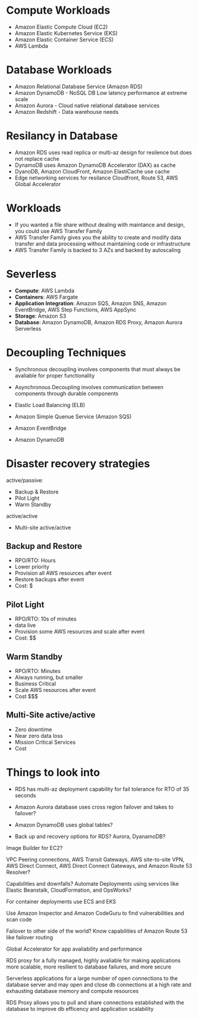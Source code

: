 # Compute Workloads
- Amazon Elastic Compute Cloud (EC2)
- Amazon Elastic Kubernetes Service (EKS)
- Amazon Elastic Container Service (ECS)
- AWS Lambda

# Database Workloads
- Amazon Relational Database Service (Amazon RDS)
- Amazon DynamoDB - NoSQL DB Low latency performance at extreme scale
- Amazon Aurora - Cloud native relational database services
- Amazon Redshift - Data warehouse needs

# Resilancy in Database
- Amazon RDS uses read replica or multi-az design for resilence but does not replace cache
- DynamoDB uses Amazon DynamoDB Accelerator (DAX) as cache
- DyanoDB, Amazon CloudFront, Amazon ElastiCache use cache
- Edge networking services for resilance Cloudfront, Route 53, AWS Global Accelerator

# Workloads
- If you wanted a file share without dealing with maintance and design, you could use AWS Transfer Family
- AWS Transfer Family gives you the ability to create and modify data transfer and data processing without maintaining code or infrastructure
- AWS Transfer Family is backed to 3 AZs and backed by autoscaling
  
# Severless

- **Compute**: AWS Lambda
- **Containers**: AWS Fargate
- **Application Integration**: Amazon SQS, Amazon SNS, Amazon EventBridge, AWS Step Functions, AWS AppSync
- **Storage**: Amazon S3
- **Database**: Amazon DynamoDB, Amazon RDS Proxy, Amazon Aurora Serverless 

# Decoupling Techniques

- Synchronous decoupling involves components that must always be avaliable for proper functionality
- Asynchronous Decoupling involves communication between components through durable components

- Elastic Load Balancing (ELB)
- Amazon Simple Quenue Service (Amazon SQS)
- Amazon EventBridge 
- Amazon DynamoDB

# Disaster recovery strategies

active/passive:

- Backup & Restore
- Pilot Light
- Warm Standby

active/active

- Multi-site active/active

## Backup and Restore

- RPO/RTO: Hours
- Lower priority
- Provision all AWS resources after event
- Restore backups after event
- Cost: $

## Pilot Light

- RPO/RTO: 10s of minutes
- data live
- Provision some AWS resources and scale after event
- Cost: $$

## Warm Standby

- RPO/RTO: Minutes
- Always running, but smaller
- Business Critical
- Scale AWS resources after event
- Cost $$$

## Multi-Site active/active

- Zero downtime
- Near zero data loss
- Mission Critical Services
- Cost $$$$

# Things to look into
- RDS has multi-az deployment capability for fail tolerance for RTO of 35 seconds

- Amazon Aurora database uses cross region failover and takes to failover?

- Amazon DynamoDB uses global tables?

- Back up and recovery options for RDS? Aurora, DyanamoDB?

Image Builder for EC2?

VPC Peering connections, AWS Transit Gateways, AWS site-to-site VPN, AWS Direct Connect, AWS Direct Connect Gateways, and Amazon Route 53 Resolver?

Capabilities and downfalls? 
Automate Deployments using services like Elastic Beanstalk, CloudFormation, and OpsWorks?

For container deployments use ECS and EKS

Use Amazon Inspector and Amazon CodeGuru to find vulnerabilities and scan code

Failover to other side of the world? Know capabilities of Amazon Route 53 like failover routing

Global Accelerator for app avaliability and performance

RDS proxy for a fully managed, highly avaliable for making applications more scalable, more resilient to database failures, and more secure

Serverless applications for a large number of open connections to the database server and may open and close db connections at a high rate and exhausting database memory and compute resources

RDS Proxy allows you to pull and share connections established with the database to improve db efficency and application scalability
